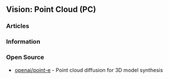 ## Vision: Point Cloud (PC)


### Articles



### Information



### Open Source
- [openai/point-e](https://github.com/openai/point-e) - Point cloud diffusion for 3D model synthesis
